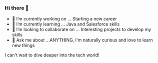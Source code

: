 ### Hi there 👋

- 🔭 I’m currently working on ... Starting a new career
- 🌱 I’m currently learning ... Java and Salesforce skills
- 👯 I’m looking to collaborate on ... Interesting projects to develop my skills
- 💬 Ask me about ...ANYTHING, I'm naturally curious and love to learn new things

I can't wait to dive deeper into the tech world!
